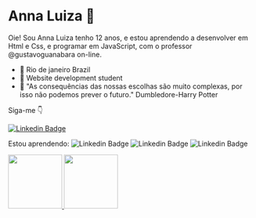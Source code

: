 # Anna Luiza 👋
Oie! Sou Anna Luiza tenho 12 anos, e estou aprendendo a desenvolver em Html e Css, e programar em JavaScript, com o professor @gustavoguanabara on-line.


- 📌 Rio de janeiro Brazil
- 📌 Website development student
- 🌈 "As consequências das nossas escolhas são muito complexas, por isso não podemos prever o futuro." Dumbledore-Harry Potter

Siga-me 👇

[![Linkedin Badge](https://img.shields.io/badge/-Anna%20Luiza-pink?style=flat-square&logo=Instagram&logoColor=white&link=Instagram.com/)](https://Instagram.com/)


Estou aprendendo: ![Linkedin Badge](https://img.shields.io/badge/-HTML5-yellow?style=flat-square&logo=Html5&logoColor=white) ![Linkedin Badge](https://img.shields.io/badge/-CSS3-blue?style=flat-square&logo=CSS3&logoColor=white) ![Linkedin Badge](https://img.shields.io/badge/-JavaScript-orange?style=flat-square&logo=JavaScript&logoColor=white)

 <div style="display: "flex" ">
  <a href="https://github.com/annaluizacamara">
  <img height="110em" src="https://github-readme-stats.vercel.app/api?username=annaluizacamara&show_icons=true&theme=loli"/>
  <img height="110em" src="https://github-readme-stats.vercel.app/api/top-langs/?username=annaluizacamara&layout=compact&langs_count=7&theme=loli"/>
</div>
